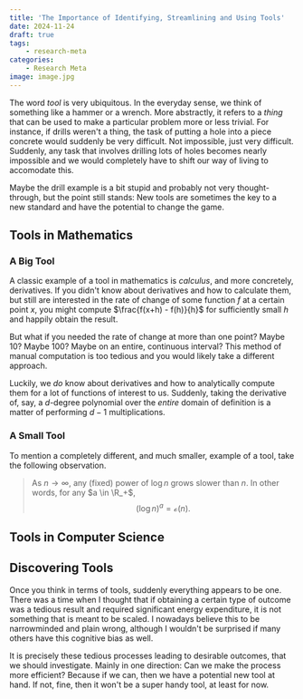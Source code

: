 ```yaml
---
title: 'The Importance of Identifying, Streamlining and Using Tools'
date: 2024-11-24
draft: true
tags:
    - research-meta
categories:
    - Research Meta
image: image.jpg
---
```


The word *tool* is very ubiquitous. In the everyday sense, we think of something like a hammer or a wrench. More abstractly, it refers to a *thing* that can be used to make a particular problem more or less trivial. For instance, if drills weren't a thing, the task of putting a hole into a piece concrete would suddenly be very difficult. Not impossible, just very difficult. Suddenly, any task that involves drilling lots of holes becomes nearly impossible and we would completely have to shift our way of living to accomodate this. 

Maybe the drill example is a bit stupid and probably not very thought-through, but the point still stands: New tools are sometimes the key to a new standard and have the potential to change the game.

## Tools in Mathematics
### A Big Tool
A classic example of a tool in mathematics is *calculus*, and more concretely, derivatives.
If you didn't know about derivatives and how to calculate them, but still are interested in the rate of change of some function $f$ at a certain point $x$, you might compute $\frac{f(x+h) - f(h)}{h}$ for sufficiently small $h$ and happily obtain the result.

But what if you needed the rate of change at more than one point? Maybe 10? Maybe 100? Maybe on an entire, continuous interval? This method of manual computation is too tedious and you would likely take a different approach.

Luckily, we *do* know about derivatives and how to analytically compute them for a lot of functions of interest to us. Suddenly, taking the derivative of, say, a $d$-degree polynomial over the *entire* domain of definition is a matter of performing $d-1$ multiplications.

### A Small Tool
To mention a completely different, and much smaller, example of a tool, take the following observation.
> As $n \to \infty$, any (fixed) power of $\log n$ grows slower than $n$. In other words, for any $a \in \R_+$, $$(\log n)^a = \mathcal o(n).$$

## Tools in Computer Science

## Discovering Tools
Once you think in terms of tools, suddenly everything appears to be one. There was a time when I thought that if obtaining a certain type of outcome was a tedious result and required significant energy expenditure, it is not something that is meant to be scaled. I nowadays believe this to be narrowminded and plain wrong, although I wouldn't be surprised if many others have this cognitive bias as well.

It is precisely these tedious processes leading to desirable outcomes, that we should investigate. Mainly in one direction: Can we make the process more efficient? Because if we can, then we have a potential new tool at hand. If not, fine, then it won't be a super handy tool, at least for now. 
